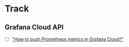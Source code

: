 # Track

## Grafana Cloud API

- [ ] ["How to push Prometheus metrics in Grafana Cloud?"](https://community.grafana.com/t/how-to-push-prometheus-metrics-in-grafana-cloud/47297/8)

